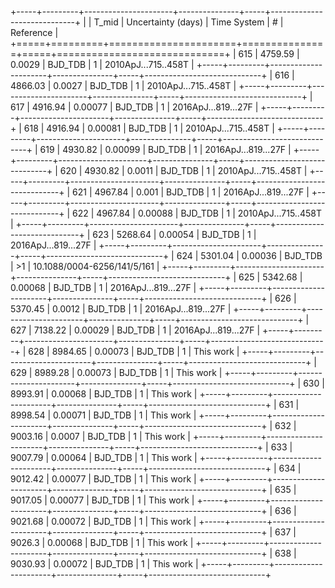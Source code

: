 +-----+---------+----------------------+---------------+-----+-----------------------------+
|     |   T_mid |   Uncertainty (days) | Time System   | #   | Reference                   |
+=====+=========+======================+===============+=====+=============================+
| 615 | 4759.59 |              0.0029  | BJD_TDB       | 1   | 2010ApJ...715..458T         |
+-----+---------+----------------------+---------------+-----+-----------------------------+
| 616 | 4866.03 |              0.0027  | BJD_TDB       | 1   | 2010ApJ...715..458T         |
+-----+---------+----------------------+---------------+-----+-----------------------------+
| 617 | 4916.94 |              0.00077 | BJD_TDB       | 1   | 2016ApJ...819...27F         |
+-----+---------+----------------------+---------------+-----+-----------------------------+
| 618 | 4916.94 |              0.00081 | BJD_TDB       | 1   | 2010ApJ...715..458T         |
+-----+---------+----------------------+---------------+-----+-----------------------------+
| 619 | 4930.82 |              0.00099 | BJD_TDB       | 1   | 2016ApJ...819...27F         |
+-----+---------+----------------------+---------------+-----+-----------------------------+
| 620 | 4930.82 |              0.0011  | BJD_TDB       | 1   | 2010ApJ...715..458T         |
+-----+---------+----------------------+---------------+-----+-----------------------------+
| 621 | 4967.84 |              0.001   | BJD_TDB       | 1   | 2016ApJ...819...27F         |
+-----+---------+----------------------+---------------+-----+-----------------------------+
| 622 | 4967.84 |              0.00088 | BJD_TDB       | 1   | 2010ApJ...715..458T         |
+-----+---------+----------------------+---------------+-----+-----------------------------+
| 623 | 5268.64 |              0.00054 | BJD_TDB       | 1   | 2016ApJ...819...27F         |
+-----+---------+----------------------+---------------+-----+-----------------------------+
| 624 | 5301.04 |              0.00036 | BJD_TDB       | >1  | 10.1088/0004-6256/141/5/161 |
+-----+---------+----------------------+---------------+-----+-----------------------------+
| 625 | 5342.68 |              0.00068 | BJD_TDB       | 1   | 2016ApJ...819...27F         |
+-----+---------+----------------------+---------------+-----+-----------------------------+
| 626 | 5370.45 |              0.0012  | BJD_TDB       | 1   | 2016ApJ...819...27F         |
+-----+---------+----------------------+---------------+-----+-----------------------------+
| 627 | 7138.22 |              0.00029 | BJD_TDB       | 1   | 2016ApJ...819...27F         |
+-----+---------+----------------------+---------------+-----+-----------------------------+
| 628 | 8984.65 |              0.00073 | BJD_TDB       | 1   | This work                   |
+-----+---------+----------------------+---------------+-----+-----------------------------+
| 629 | 8989.28 |              0.00073 | BJD_TDB       | 1   | This work                   |
+-----+---------+----------------------+---------------+-----+-----------------------------+
| 630 | 8993.91 |              0.00068 | BJD_TDB       | 1   | This work                   |
+-----+---------+----------------------+---------------+-----+-----------------------------+
| 631 | 8998.54 |              0.00071 | BJD_TDB       | 1   | This work                   |
+-----+---------+----------------------+---------------+-----+-----------------------------+
| 632 | 9003.16 |              0.0007  | BJD_TDB       | 1   | This work                   |
+-----+---------+----------------------+---------------+-----+-----------------------------+
| 633 | 9007.79 |              0.00064 | BJD_TDB       | 1   | This work                   |
+-----+---------+----------------------+---------------+-----+-----------------------------+
| 634 | 9012.42 |              0.00077 | BJD_TDB       | 1   | This work                   |
+-----+---------+----------------------+---------------+-----+-----------------------------+
| 635 | 9017.05 |              0.00077 | BJD_TDB       | 1   | This work                   |
+-----+---------+----------------------+---------------+-----+-----------------------------+
| 636 | 9021.68 |              0.00072 | BJD_TDB       | 1   | This work                   |
+-----+---------+----------------------+---------------+-----+-----------------------------+
| 637 | 9026.3  |              0.00068 | BJD_TDB       | 1   | This work                   |
+-----+---------+----------------------+---------------+-----+-----------------------------+
| 638 | 9030.93 |              0.00072 | BJD_TDB       | 1   | This work                   |
+-----+---------+----------------------+---------------+-----+-----------------------------+